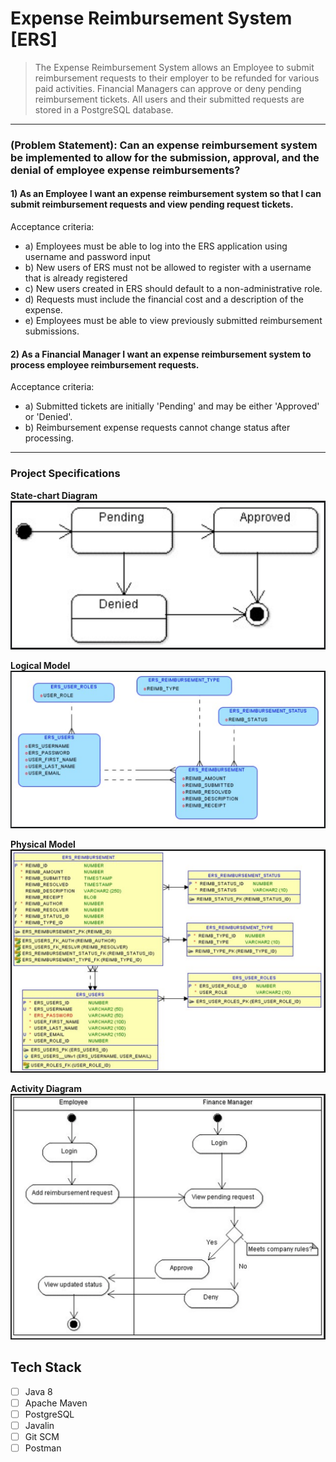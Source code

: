 # Expense Reimbursement System [ERS]
> The Expense Reimbursement System allows an Employee to submit reimbursement requests to their employer to be refunded for various paid activities. Financial Managers can approve or deny pending reimbursement tickets. All users and their submitted requests are stored in a PostgreSQL database.

---
### (Problem Statement): Can an expense reimbursement system be implemented to allow for the submission, approval, and the denial of employee expense reimbursements?

#### 1) As an Employee I want an expense reimbursement system so that I can submit reimbursement requests and view pending request tickets.
Acceptance criteria:
  * a) Employees must be able to log into the ERS application using username and password input
  * b) New users of ERS must not be allowed to register with a username that is already registered
  * c) New users created in ERS should default to a non-administrative role.
  * d) Requests must include the financial cost and a description of the expense.
  * e) Employees must be able to view previously submitted reimbursement submissions.

#### 2) As a Financial Manager I want an expense reimbursement system to process employee reimbursement requests.
Acceptance criteria:
  * a) Submitted tickets are initially 'Pending' and may be either 'Approved' or 'Denied'.
  * b) Reimbursement expense requests cannot change status after processing.
---

### Project Specifications

**State-chart Diagram** 
<br>
![](./assets/state.png)
<br>

**Logical Model**
<br>
![](./assets/logical.png)
<br>

**Physical Model**
<br>
![](./assets/physical.png)
<br>

**Activity Diagram**
<br>
![](./assets/activity.png)
<br>

## Tech Stack
- [ ] Java 8
- [ ] Apache Maven
- [ ] PostgreSQL
- [ ] Javalin
- [ ] Git SCM
- [ ] Postman
